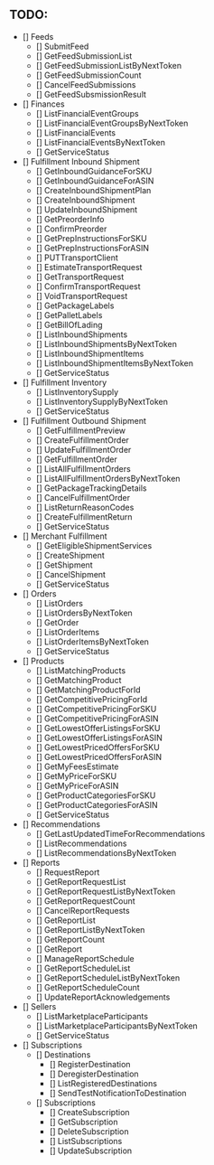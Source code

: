 ## TODO:

 - [] Feeds
   - [] SubmitFeed
   - [] GetFeedSubmissionList
   - [] GetFeedSubmissionListByNextToken
   - [] GetFeedSubmissionCount
   - [] CancelFeedSubmissions
   - [] GetFeedSubsmissionResult
 - [] Finances
   - [] ListFinancialEventGroups
   - [] ListFinancialEventGroupsByNextToken
   - [] ListFinancialEvents
   - [] ListFinancialEventsByNextToken
   - [] GetServiceStatus
 - [] Fulfillment Inbound Shipment
   - [] GetInboundGuidanceForSKU
   - [] GetInboundGuidanceForASIN
   - [] CreateInboundShipmentPlan
   - [] CreateInboundShipment
   - [] UpdateInboundShipment
   - [] GetPreorderInfo
   - [] ConfirmPreorder
   - [] GetPrepInstructionsForSKU
   - [] GetPrepInstructionsForASIN
   - [] PUTTransportClient
   - [] EstimateTransportRequest
   - [] GetTransportRequest
   - [] ConfirmTransportRequest
   - [] VoidTransportRequest
   - [] GetPackageLabels
   - [] GetPalletLabels
   - [] GetBillOfLading
   - [] ListInboundShipments
   - [] ListInboundShipmentsByNextToken
   - [] ListInboundShipmentItems
   - [] ListInboundShipmentItemsByNextToken
   - [] GetServiceStatus
 - [] Fulfillment Inventory
   - [] ListInventorySupply
   - [] ListInventorySupplyByNextToken
   - [] GetServiceStatus
 - [] Fulfillment Outbound Shipment
   - [] GetFulfillmentPreview
   - [] CreateFulfillmentOrder
   - [] UpdateFulfillmentOrder
   - [] GetFulfillmentOrder
   - [] ListAllFulfillmentOrders
   - [] ListAllFulfillmentOrdersByNextToken
   - [] GetPackageTrackingDetails
   - [] CancelFulfillmentOrder
   - [] ListReturnReasonCodes
   - [] CreateFulfillmentReturn
   - [] GetServiceStatus
 - [] Merchant Fulfillment
   - [] GetEligibleShipmentServices
   - [] CreateShipment
   - [] GetShipment
   - [] CancelShipment
   - [] GetServiceStatus
 - [] Orders
   - [] ListOrders
   - [] ListOrdersByNextToken
   - [] GetOrder
   - [] ListOrderItems
   - [] ListOrderItemsByNextToken
   - [] GetServiceStatus
 - [] Products
   - [] ListMatchingProducts
   - [] GetMatchingProduct
   - [] GetMatchingProductForId
   - [] GetCompetitivePricingForId
   - [] GetCompetitivePricingForSKU
   - [] GetCompetitivePricingForASIN
   - [] GetLowestOfferListingsForSKU
   - [] GetLowestOfferListingsForASIN
   - [] GetLowestPricedOffersForSKU
   - [] GetLowestPricedOffersForASIN
   - [] GetMyFeesEstimate
   - [] GetMyPriceForSKU
   - [] GetMyPriceForASIN
   - [] GetProductCategoriesForSKU
   - [] GetProductCategoriesForASIN
   - [] GetServiceStatus
 - [] Recommendations
   - [] GetLastUpdatedTimeForRecommendations
   - [] ListRecommendations
   - [] ListRecommendationsByNextToken
 - [] Reports
   - [] RequestReport
   - [] GetReportRequestList
   - [] GetReportRequestListByNextToken
   - [] GetReportRequestCount
   - [] CancelReportRequests
   - [] GetReportList
   - [] GetReportListByNextToken
   - [] GetReportCount
   - [] GetReport
   - [] ManageReportSchedule
   - [] GetReportScheduleList
   - [] GetReportScheduleListByNextToken
   - [] GetReportScheduleCount
   - [] UpdateReportAcknowledgements
 - [] Sellers
   - [] ListMarketplaceParticipants
   - [] ListMarketplaceParticipantsByNextToken
   - [] GetServiceStatus
 - [] Subscriptions
   - [] Destinations
     - [] RegisterDestination
     - [] DeregisterDestination
     - [] ListRegisteredDestinations
     - [] SendTestNotificationToDestination
   - [] Subscriptions
     - [] CreateSubscription
     - [] GetSubscription
     - [] DeleteSubscription
     - [] ListSubscriptions
     - [] UpdateSubscription
